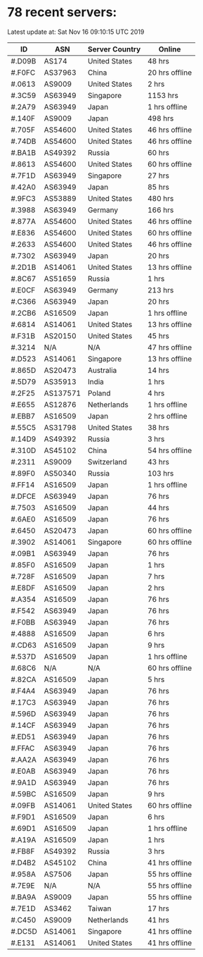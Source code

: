 # 78 recent servers:

Latest update at: Sat Nov 16 09:10:15 UTC 2019

| ID | ASN | Server Country | Online |
| -- | --- | -------------- | ------ |
| #.D09B | AS174 | United States | 48 hrs |
| #.F0FC | AS37963 | China | 20 hrs offline |
| #.0613 | AS9009 | United States | 2 hrs |
| #.3C59 | AS63949 | Singapore | 1153 hrs |
| #.2A79 | AS63949 | Japan | 1 hrs offline |
| #.140F | AS9009 | Japan | 498 hrs |
| #.705F | AS54600 | United States | 46 hrs offline |
| #.74DB | AS54600 | United States | 46 hrs offline |
| #.BA1B | AS49392 | Russia | 60 hrs |
| #.8613 | AS54600 | United States | 60 hrs offline |
| #.7F1D | AS63949 | Singapore | 27 hrs |
| #.42A0 | AS63949 | Japan | 85 hrs |
| #.9FC3 | AS53889 | United States | 480 hrs |
| #.3988 | AS63949 | Germany | 166 hrs |
| #.877A | AS54600 | United States | 46 hrs offline |
| #.E836 | AS54600 | United States | 60 hrs offline |
| #.2633 | AS54600 | United States | 46 hrs offline |
| #.7302 | AS63949 | Japan | 20 hrs |
| #.2D1B | AS14061 | United States | 13 hrs offline |
| #.8C67 | AS51659 | Russia | 1 hrs |
| #.E0CF | AS63949 | Germany | 213 hrs |
| #.C366 | AS63949 | Japan | 20 hrs |
| #.2CB6 | AS16509 | Japan | 1 hrs offline |
| #.6814 | AS14061 | United States | 13 hrs offline |
| #.F31B | AS20150 | United States | 45 hrs |
| #.3214 | N/A | N/A | 47 hrs offline |
| #.D523 | AS14061 | Singapore | 13 hrs offline |
| #.865D | AS20473 | Australia | 14 hrs |
| #.5D79 | AS35913 | India | 1 hrs |
| #.2F25 | AS137571 | Poland | 4 hrs |
| #.E655 | AS12876 | Netherlands | 1 hrs offline |
| #.EBB7 | AS16509 | Japan | 2 hrs offline |
| #.55C5 | AS31798 | United States | 38 hrs |
| #.14D9 | AS49392 | Russia | 3 hrs |
| #.310D | AS45102 | China | 54 hrs offline |
| #.2311 | AS9009 | Switzerland | 43 hrs |
| #.89F0 | AS50340 | Russia | 103 hrs |
| #.FF14 | AS16509 | Japan | 1 hrs offline |
| #.DFCE | AS63949 | Japan | 76 hrs |
| #.7503 | AS16509 | Japan | 44 hrs |
| #.6AE0 | AS16509 | Japan | 76 hrs |
| #.6450 | AS20473 | Japan | 60 hrs offline |
| #.3902 | AS14061 | Singapore | 60 hrs offline |
| #.09B1 | AS63949 | Japan | 76 hrs |
| #.85F0 | AS16509 | Japan | 1 hrs |
| #.728F | AS16509 | Japan | 7 hrs |
| #.E8DF | AS16509 | Japan | 2 hrs |
| #.A354 | AS16509 | Japan | 76 hrs |
| #.F542 | AS63949 | Japan | 76 hrs |
| #.F0BB | AS63949 | Japan | 76 hrs |
| #.4888 | AS16509 | Japan | 6 hrs |
| #.CD63 | AS16509 | Japan | 9 hrs |
| #.537D | AS16509 | Japan | 1 hrs offline |
| #.68C6 | N/A | N/A | 60 hrs offline |
| #.82CA | AS16509 | Japan | 5 hrs |
| #.F4A4 | AS63949 | Japan | 76 hrs |
| #.17C3 | AS63949 | Japan | 76 hrs |
| #.596D | AS63949 | Japan | 76 hrs |
| #.14CF | AS63949 | Japan | 76 hrs |
| #.ED51 | AS63949 | Japan | 76 hrs |
| #.FFAC | AS63949 | Japan | 76 hrs |
| #.AA2A | AS63949 | Japan | 76 hrs |
| #.E0AB | AS63949 | Japan | 76 hrs |
| #.9A1D | AS63949 | Japan | 76 hrs |
| #.59BC | AS16509 | Japan | 9 hrs |
| #.09FB | AS14061 | United States | 60 hrs offline |
| #.F9D1 | AS16509 | Japan | 6 hrs |
| #.69D1 | AS16509 | Japan | 1 hrs offline |
| #.A19A | AS16509 | Japan | 1 hrs |
| #.FB8F | AS49392 | Russia | 3 hrs |
| #.D4B2 | AS45102 | China | 41 hrs offline |
| #.958A | AS7506 | Japan | 55 hrs offline |
| #.7E9E | N/A | N/A | 55 hrs offline |
| #.BA9A | AS9009 | Japan | 55 hrs offline |
| #.7E1D | AS3462 | Taiwan | 17 hrs |
| #.C450 | AS9009 | Netherlands | 41 hrs |
| #.DC5D | AS14061 | Singapore | 41 hrs offline |
| #.E131 | AS14061 | United States | 41 hrs offline |

